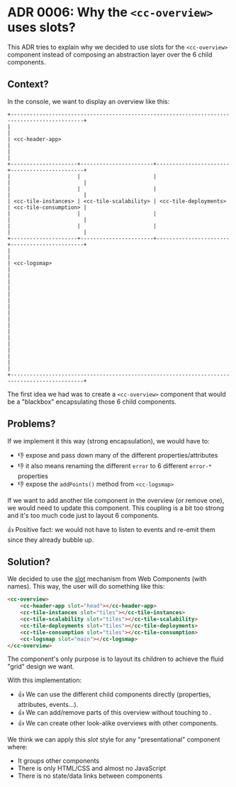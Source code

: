 # ADR 0006: Why the `<cc-overview>` uses slots?

This ADR tries to explain why we decided to use slots for the `<cc-overview>` component instead of composing an abstraction layer over the 6 child components.

## Context?

In the console, we want to display an overview like this:

```
+---------------------------------------------------------------------------------------------+
|                                                                                             |
| <cc-header-app>                                                                             |
|                                                                                             |
+---------------------+-----------------------+-----------------------+-----------------------+
|                     |                       |                       |                       |
|                     |                       |                       |                       |
| <cc-tile-instances> | <cc-tile-scalability> | <cc-tile-deployments> | <cc-tile-consumption> |
|                     |                       |                       |                       |
|                     |                       |                       |                       |
+---------------------+-----------------------+-----------------------+-----------------------+
|                                                                                             |
| <cc-logsmap>                                                                                |
|                                                                                             |
|                                                                                             |
|                                                                                             |
|                                                                                             |
|                                                                                             |
|                                                                                             |
|                                                                                             |
|                                                                                             |
+---------------------------------------------------------------------------------------------+
```

The first idea we had was to create a `<cc-overview>` component that would be a "blackbox" encapsulating those 6 child components.

## Problems?

If we implement it this way (strong encapsulation), we would have to:

* 👎 expose and pass down many of the different properties/attributes
* 👎 it also means renaming the different `error` to 6 different `error-*` properties
* 👎 expose the `addPoints()` method from `<cc-logsmap>`

If we want to add another tile component in the overview (or remove one), we would need to update this component.
This coupling is a bit too strong and it's too much code just to layout 6 components.

👍 Positive fact: we would not have to listen to events and re-emit them since they already bubble up.

## Solution?

We decided to use the [slot](https://developer.mozilla.org/en-US/docs/Web/HTML/Element/Slot) mechanism from Web Components (with names).
This way, the user will do something like this:

```html
<cc-overview>
    <cc-header-app slot="head"></cc-header-app>
    <cc-tile-instances slot="tiles"></cc-tile-instances>
    <cc-tile-scalability slot="tiles"></cc-tile-scalability>
    <cc-tile-deployments slot="tiles"></cc-tile-deployments>
    <cc-tile-consumption slot="tiles"></cc-tile-consumption>
    <cc-logsmap slot="main"></cc-logsmap>
</cc-overview>
```

The component's only purpose is to layout its children to achieve the fluid "grid" design we want.

With this implementation:

* 👍 We can use the different child components directly (properties, attributes, events...).
* 👍 We can add/remove parts of this overview without touching to <cc-overview>.
* 👍 We can create other look-alike overviews with other components.

We think we can apply this *slot* style for any "presentational" component where:

* It groups other components
* There is only HTML/CSS and almost no JavaScript
* There is no state/data links between components
